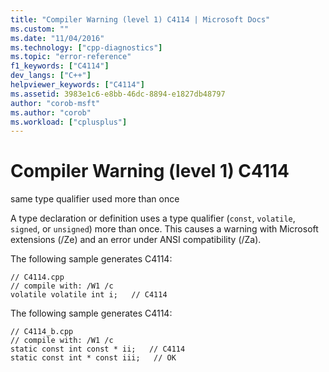 ```yaml
---
title: "Compiler Warning (level 1) C4114 | Microsoft Docs"
ms.custom: ""
ms.date: "11/04/2016"
ms.technology: ["cpp-diagnostics"]
ms.topic: "error-reference"
f1_keywords: ["C4114"]
dev_langs: ["C++"]
helpviewer_keywords: ["C4114"]
ms.assetid: 3983e1c6-e8bb-46dc-8894-e1827db48797
author: "corob-msft"
ms.author: "corob"
ms.workload: ["cplusplus"]
---
```

# Compiler Warning (level 1) C4114
same type qualifier used more than once  
  
 A type declaration or definition uses a type qualifier (`const`, `volatile`, `signed`, or `unsigned`) more than once. This causes a warning with Microsoft extensions (/Ze) and an error under ANSI compatibility (/Za).  
  
 The following sample generates C4114:  
  
```  
// C4114.cpp  
// compile with: /W1 /c  
volatile volatile int i;   // C4114  
```  
  
 The following sample generates C4114:  
  
```  
// C4114_b.cpp  
// compile with: /W1 /c  
static const int const * ii;   // C4114  
static const int * const iii;   // OK  
```
